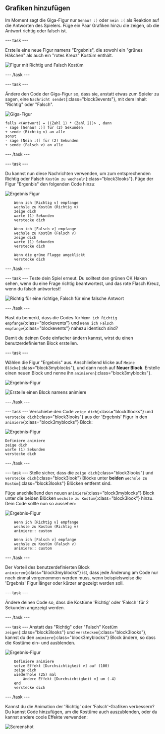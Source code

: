 ## Grafiken hinzufügen

Im Moment sagt die Giga-Figur nur `Genau! :)` oder `nein :(` als Reaktion auf die Antworten des Spielers. Füge ein Paar Grafiken hinzu die zeigen, ob die Antwort richtig oder falsch ist.

--- task ---

Erstelle eine neue Figur namens "Ergebnis", die sowohl ein "grünes Häkchen" als auch ein "rotes Kreuz" Kostüm enthält.

![Figur mit Richtig und Falsch Kostüm](images/brain-result.png)

--- /task ---

--- task ---

Ändere den Code der Giga-Figur so, dass sie, anstatt etwas zum Spieler zu sagen, eine `Nachricht sendet`{:class="block3events"}, mit dem Inhalt "Richtig" oder "Falsch".

![Giga-Figur](images/giga-sprite.png)

```blocks3
falls <(Antwort) = ((Zahl 1) * (Zahl 2))> , dann 
- sage [Genau! :)] für (2) Sekunden
+ sende (Richtig v) an alle
sonst 
- sage [Nein :(] für (2) Sekunden
+ sende (Falsch v) an alle
```

--- /task ---

--- task ---

Du kannst nun diese Nachrichten verwenden, um zum entsprechenden Richtig oder Falsch `Kostüm zu wechseln`{:class="block3looks"}. Füge der Figur "Ergenbis" den folgenden Code hinzu:

![Ergebnis Figur](images/result-sprite.png)

```blocks3
    Wenn ich [Richtig v] empfange
    wechsle zu Kostüm (Richtig v)
    zeige dich
    warte (1) Sekunden
    verstecke dich

    Wenn ich [Falsch v] empfange
    wechsle zu Kostüm (Falsch v)
    zeige dich
    warte (1) Sekunden
    verstecke dich

    Wenn die grüne Flagge angeklickt
    verstecke dich
```

--- /task ---

--- task --- Teste dein Spiel erneut. Du solltest den grünen OK Haken sehen, wenn du eine Frage richtig beantwortest, und das rote Flasch Kreuz, wenn du falsch antwortest!

![Richtig für eine richtige, Falsch für eine falsche Antwort](images/brain-test-answer.png)

--- /task ---

Hast du bemerkt, dass die Codes für `Wenn ich Richtig empfange`{:class="blockevents"} und `Wenn ich Falsch empfange`{:class="blockevents"} nahezu identisch sind?

Damit du deinen Code einfacher ändern kannst, wirst du einen benutzerdefinierten Block erstellen.

--- task ---

Wählen die Figur "Ergebnis" aus. Anschließend klicke auf `Meine Blöcke`{:class="block3myblocks"}, und dann noch auf **Neuer Block**. Erstelle einen neuen Block und nenne ihn `animieren`{:class="block3myblocks"}.

![Ergebnis-Figur](images/result-sprite.png)

![Erstelle einen Block namens animiere](images/brain-animate-function.png)

--- /task ---

--- task --- Verschiebe den Code `zeige dich`{:class="block3looks"} und `verstecke dich`{:class="block3looks"} aus der 'Ergebnis' Figur in den `animiere`{:class="block3myblocks"} Block:

![Ergebnis-Figur](images/result-sprite.png)

```blocks3
Definiere animiere
zeige dich
warte (1) Sekunden
verstecke dich
```

--- /task ---

--- task --- Stelle sicher, dass die `zeige dich`{:class="block3looks"} und `verstecke dich`{:class="block3look"} Blöcke unter **beiden** `wechsle zu Kostüm`{:class="block3looks"} Blöcken entfernt sind.

Füge anschließend den neuen `animiere`{:class="block3myblocks"} Block unter die beiden Blöcken `wechsle zu Kostüm`{:class="block3look"} hinzu. Dein Code sollte nun so aussehen:

![Ergebnis-Figur](images/result-sprite.png)

```blocks3
    Wenn ich [Richtig v] empfange
    wechsle zu Kostüm (Richtig v)
    animiere:: custom

    Wenn ich [Falsch v] empfange
    wechsle zu Kostüm (Falsch v)
    animiere:: custom
```

--- /task ---

Der Vorteil des benutzerdefinierten Block `animieren`{:class="block3myblocks"} ist, dass jede Änderung am Code nur noch einmal vorgenommen werden muss, wenn beispielsweise die 'Ergebnis' Figur länger oder kürzer angezeigt werden soll.

--- task ---

Ändere deinen Code so, dass die Kostüme 'Richtig' oder 'Falsch' für 2 Sekunden angezeigt werden.

--- /task ---

--- task --- Anstatt das "Richtig" oder "Falsch" Kostüm `zeigen`{:class="block3looks"} und `verstecken`{:class="block3looks"}, kannst du den `animiere`{:class="block3myblocks"} Block ändern, so dass die Kostüme ein- und ausblenden.

![Ergebnis-Figur](images/result-sprite.png)

```blocks3
    Definiere animiere
    setze Effekt [Durchsichtigkeit v] auf (100)
    zeige dich
    wiederhole (25) mal
        ändere Effekt [Durchsichtigkeit v] um (-4)
    end
    verstecke dich
```

--- /task ---

Kannst du die Animation der 'Richtig' oder 'Falsch'-Grafiken verbessern? Du kannst Code hinzufügen, um die Kostüme auch auszublenden, oder du kannst andere coole Effekte verwenden:

![Screenshot](images/brain-effects.png)
